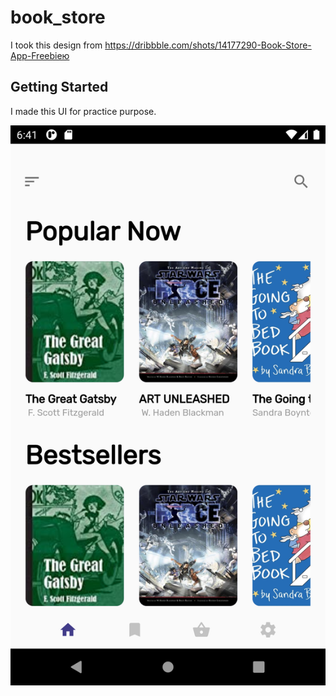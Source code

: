 # book_store

I took this design from https://dribbble.com/shots/14177290-Book-Store-App-Freebieю

## Getting Started

I made this UI for practice purpose.

<img src="/showcase_img/first_screen1.png" alt="first_screen"/>
